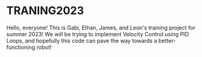 # TRANING2023

Hello, everyone! This is Gabi, Ethan, James, and Leon's training project for summer 2023! We will be trying to implement Velocity Control using PID Loops, and hopefully this code can pave the way towards a better-functioning robot!  
